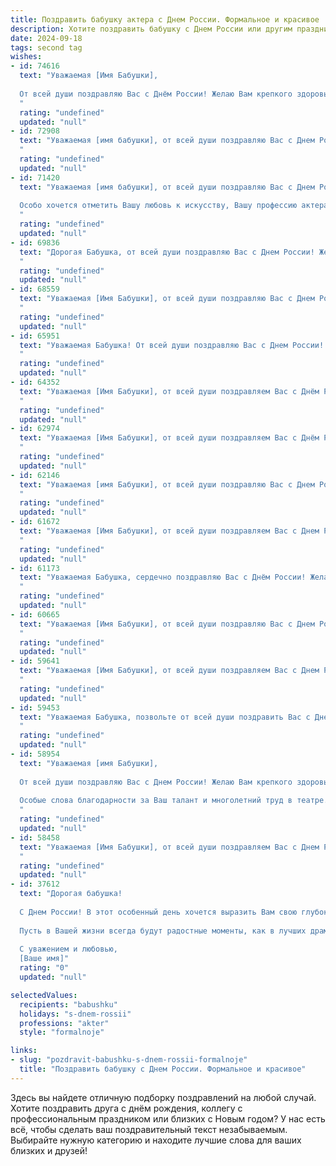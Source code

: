 ```yaml
---
title: Поздравить бабушку актера с Днем России. Формальное и красивое
description: Хотите поздравить бабушку с Днем России или другим праздником? Наш ИИ создаст незабываемое поздравление, а вы обязательно выделитесь среди других.  
date: 2024-09-18
tags: second tag
wishes:
- id: 74616
  text: "Уважаемая [Имя Бабушки],
  
  От всей души поздравляю Вас с Днём России! Желаю Вам крепкого здоровья, благополучия и долгих лет жизни. Пусть Ваша душа всегда будет наполнена радостью, а Ваша жизнь – яркой и насыщенной, как Ваша актерская карьера.
  "
  rating: "undefined"
  updated: "null"
- id: 72908
  text: "Уважаемая [имя бабушки], от всей души поздравляю Вас с Днем России! Желаю Вам крепкого здоровья, благополучия и долгих лет жизни. Пусть этот праздник подарит Вам радость, мир и покой.
  "
  rating: "undefined"
  updated: "null"
- id: 71420
  text: "Уважаемая [имя бабушки], от всей души поздравляю Вас с Днем России! Желаю Вам крепкого здоровья, долголетия и благополучия. Пусть этот праздник наполнит Вас радостью и гордостью за нашу великую страну.
  
  Особо хочется отметить Вашу любовь к искусству, Вашу профессию актера.  Благодаря Вашему таланту, Вы дарили людям эмоции и вдохновение.  Пусть Ваша жизнь будет наполнена яркими ролями и  счастливыми моментами!
  "
  rating: "undefined"
  updated: "null"
- id: 69836
  text: "Дорогая Бабушка, от всей души поздравляю Вас с Днем России! Желаю Вам крепкого здоровья, долголетия, радости и мира. Пусть Ваша жизнь будет наполнена теплом, любовью и заботой близких. Пусть Ваш талант актера всегда приносит Вам удовлетворение и признание!
  "
  rating: "undefined"
  updated: "null"
- id: 68559
  text: "Уважаемая [Имя Бабушки], от всей души поздравляю Вас с Днем России! Желаю Вам крепкого здоровья, долгих лет жизни,  счастья, благополучия и пусть Ваш талант актера продолжает радовать нас!
  "
  rating: "undefined"
  updated: "null"
- id: 65951
  text: "Уважаемая Бабушка! От всей души поздравляю Вас с Днем России! Желаю Вам крепкого здоровья, благополучия и творческих успехов в Вашей профессии! Пусть каждый день дарит Вам радость и вдохновение!
  "
  rating: "undefined"
  updated: "null"
- id: 64352
  text: "Уважаемая [Имя Бабушки], от всей души поздравляем Вас с Днём России! Желаем Вам крепкого здоровья, благополучия и долгих лет жизни. Пусть Ваш талант, Ваша профессия актера всегда приносит Вам радость и вдохновение.
  "
  rating: "undefined"
  updated: "null"
- id: 62974
  text: "Уважаемая [Имя Бабушки], от всей души поздравляем Вас с Днём России! Желаем Вам крепкого здоровья, радости, благополучия и творческих успехов в Вашей профессии – профессии Актера. Пусть Ваша жизнь будет наполнена яркими ролями, а душа - счастьем!
  "
  rating: "undefined"
  updated: "null"
- id: 62146
  text: "Уважаемая [имя Бабушки], от всей души поздравляю Вас с Днем России! Желаю Вам крепкого здоровья, благополучия и долгих лет жизни. Пусть Ваш талант актера продолжает радовать зрителей, а Ваша душа  остается  полной  жизнерадостности и  творческой  энергии!
  "
  rating: "undefined"
  updated: "null"
- id: 61672
  text: "Уважаемая [Имя Бабушки], от всей души поздравляем Вас с Днем России! Желаем Вам крепкого здоровья, благополучия и долгих лет жизни. Пусть Ваш талант актера всегда будет востребован, а Ваша жизнь будет наполнена радостью и любовью!
  "
  rating: "undefined"
  updated: "null"
- id: 61173
  text: "Уважаемая Бабушка, сердечно поздравляю Вас с Днём России! Желаю Вам крепкого здоровья, благополучия и  долгих лет жизни, наполненных радостью и творческой энергией. Пусть Ваша артистическая душа всегда сияет яркими красками, а Ваши таланты и опыт продолжают вдохновлять всех, кто Вас окружает.
  "
  rating: "undefined"
  updated: "null"
- id: 60665
  text: "Уважаемая [Имя Бабушки], от всей души поздравляю Вас с Днем России! Желаю Вам крепкого здоровья, семейного благополучия и ярких творческих успехов! Пусть Ваше талантливое актерское мастерство всегда радует зрителей!
  "
  rating: "undefined"
  updated: "null"
- id: 59641
  text: "Уважаемая [Имя Бабушки], от всей души поздравляем Вас с Днем России! Желаем Вам крепкого здоровья, благополучия и, конечно же, ярких творческих успехов на сцене! Пусть каждый Ваш выход будет блистательным, а  зрители всегда встречают Вас овациями.
  "
  rating: "undefined"
  updated: "null"
- id: 59453
  text: "Уважаемая Бабушка, позвольте от всей души поздравить Вас с Днем России! Желаю Вам крепкого здоровья, оптимизма и благополучия. Пусть ваша жизнь будет наполнена радостью, а талант актера продолжает радовать зрителей. С праздником!
  "
  rating: "undefined"
  updated: "null"
- id: 58954
  text: "Уважаемая [имя Бабушки],
  
  От всей души поздравляю Вас с Днем России! Желаю Вам крепкого здоровья, бодрости духа и много радости в жизни. Пусть этот праздник принесет Вам мир, добро и светлые эмоции.
  
  Особые слова благодарности за Ваш талант и многолетний труд в театре. Ваша игра всегда была яркой и трогательной, Вы настоящий мастер своего дела!
  "
  rating: "undefined"
  updated: "null"
- id: 58458
  text: "Уважаемая [Имя Бабушки], от всей души поздравляем Вас с Днем России! Желаем Вам крепкого здоровья, благополучия и долгих лет жизни. Пусть Ваша душа всегда будет светлой, а сердце – полным любви. Пусть этот день станет символом единства и процветания нашей Родины.
  "
  rating: "undefined"
  updated: "null"
- id: 37612
  text: "Дорогая бабушка!
  
  С Днем России! В этот особенный день хочется выразить Вам свою глубокую благодарность за Вашу мудрость, теплоту и жизненный опыт. Вы — яркий пример патриотизма и любви к родной земле. Ваши истории, как настоящие театральные спектакли, вдохновляют и учат ценить то, что реально и дорого.
  
  Пусть в Вашей жизни всегда будут радостные моменты, как в лучших драмах, а каждый новый день дарит уверенность в том, что мы живем в удивительной стране. Желаю крепкого здоровья, счастья и долгих лет в окружении тех, кто Вас любит.
  
  С уважением и любовью,
  [Ваше имя]"
  rating: "0"
  updated: "null"

selectedValues:
  recipients: "babushku"
  holidays: "s-dnem-rossii"
  professions: "akter"
  style: "formalnoje"

links:
- slug: "pozdravit-babushku-s-dnem-rossii-formalnoje"
  title: "Поздравить бабушку с Днем России. Формальное и красивое"
---
```


Здесь вы найдете отличную подборку поздравлений на любой случай. 
Хотите поздравить друга с днём рождения, коллегу с профессиональным праздником или близких с Новым годом? У нас есть всё, чтобы сделать ваш поздравительный текст незабываемым. Выбирайте нужную категорию и находите лучшие слова для ваших близких и друзей!
